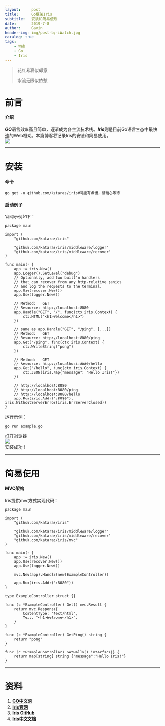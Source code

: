 ```yaml
---
layout:     post
title:      Go框架Iris
subtitle:   安装和简易使用
date:       2019-7-8
author:     Gavin
header-img: img/post-bg-iWatch.jpg
catalog: true
tags:
    - Web
    - Go
    - Iris
---
```


> 花红易衰似郎意
> 
> 水流无限似侬愁

# 前言

#### 介绍

***GO***语言效率高且简单，逐渐成为各主流技术栈。***Iris***则是目前Go语言生态中最快速的Web框架。本篇博客将记录Iris的安装和简易使用。  
![](http://45.32.68.50/large/006tNc79ly1g4sjmjlocuj30un0exn1d.jpg)  

---

# 安装

#### 命令

```
go get -u github.com/kataras/iris#可能有点慢，请耐心等待
```

#### 启动例子

官网示例如下：  

```
package main

import (
	"github.com/kataras/iris"

	"github.com/kataras/iris/middleware/logger"
	"github.com/kataras/iris/middleware/recover"
)

func main() {
	app := iris.New()
	app.Logger().SetLevel("debug")
	// Optionally, add two built'n handlers
	// that can recover from any http-relative panics
	// and log the requests to the terminal.
	app.Use(recover.New())
	app.Use(logger.New())

	// Method:   GET
	// Resource: http://localhost:8080
	app.Handle("GET", "/", func(ctx iris.Context) {
		ctx.HTML("<h1>Welcome</h1>")
	})

	// same as app.Handle("GET", "/ping", [...])
	// Method:   GET
	// Resource: http://localhost:8080/ping
	app.Get("/ping", func(ctx iris.Context) {
		ctx.WriteString("pong")
	})

	// Method:   GET
	// Resource: http://localhost:8080/hello
	app.Get("/hello", func(ctx iris.Context) {
		ctx.JSON(iris.Map{"message": "Hello Iris!"})
	})

	// http://localhost:8080
	// http://localhost:8080/ping
	// http://localhost:8080/hello
	app.Run(iris.Addr(":8080"), iris.WithoutServerError(iris.ErrServerClosed))
}
```

运行示例：  

```
go run example.go
```

打开浏览器  
![](http://45.32.68.50/large/006tNc79ly1g4sm3p5eg3j30zk0m8dl8.jpg)  
安装成功！  

---

# 简易使用

#### MVC架构

Iris提供mvc方式实现代码：  

```
package main

import (
	"github.com/kataras/iris"

	"github.com/kataras/iris/middleware/logger"
	"github.com/kataras/iris/middleware/recover"
	"github.com/kataras/iris/mvc"
)

func main() {
	app := iris.New()
	app.Use(recover.New())
	app.Use(logger.New())

	mvc.New(app).Handle(new(ExampleController))

	app.Run(iris.Addr(":8080"))
}

type ExampleController struct {}

func (c *ExampleController) Get() mvc.Result {
	return mvc.Response{
		ContentType: "text/html",
		Text: "<h1>Welcome</h1>",
	}
}

func (c *ExampleController) GetPing() string {
	return "pong"
}

func (c *ExampleController) GetHello() interface{} {
	return map[string] string {"message":"Hello Iris!"}
}
```  

---

# 资料

1. **[GO中文网](https://studygolang.com/)** 
2. **[Iris官网](https://iris-go.com)**
3. **[Iris GitHub](https://github.com/kataras/iris)**
3. **[Iris中文文档](https://learnku.com/docs/iris-go)**